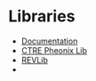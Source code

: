 # Libraries
- [Documentation]()
- [CTRE Pheonix Lib](https://store.ctr-electronics.com/software/)
- [REVLib](https://docs.revrobotics.com/sparkmax/software-resources/spark-max-api-information#c++-and-java)
- 
